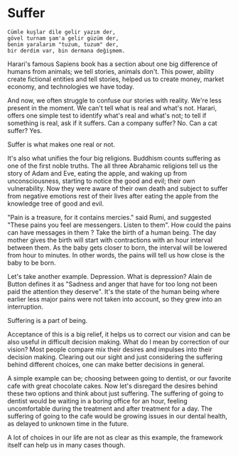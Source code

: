# Suffer

```
Cümle kuşlar dile gelir yazım der,
gövel turnam şam'a gelir güzüm der,
benim yaralarım "tuzum, tuzum" der,
bir derdim var, bin dermana değişmem.
```

Harari's famous Sapiens book has a section about one big difference of humans from animals; we tell stories, animals don't. This power, ability create fictional entities and tell stories, helped us to create money, market economy, and technologies we have today.

And now, we often struggle to confuse our stories with reality. We're less present in the moment. We can't tell what is real and what's not. Harari, offers one simple test to identify what's real and what's not; to tell if something is real, ask if it suffers. Can a company suffer? No. Can a cat suffer? Yes.

Suffer is what makes one real or not.

It's also what unifies the four big religions. Buddhism counts suffering as one of the first noble truths.
The all three Abrahamic religions tell us the story of Adam and Eve, eating the apple, and waking up from unconsciousness, starting to notice the good and evil; their own vulnerability. Now they were aware of their own death and subject to suffer from negative emotions rest of their lives after eating the apple from the knowledge tree of good and evil.

"Pain is a treasure, for it contains mercies." said Rumi, and suggested "These pains you feel are messengers. Listen to them". How could the pains can have messages in them ? Take the birth of a human being. The day mother gives the birth will start with contractions with an hour interval between them. As the baby gets closer to born, the interval will be lowered from hour to minutes. In other words, the pains will tell us how close is the baby to be born.

Let's take another example. Depression. What is depression? Alain de Button defines it as "Sadness and anger that have for too long not been paid the attention they deserve". It's the state of the human being where earlier less major pains were not taken into account, so they grew into an interruption.

Suffering is a part of being.

Acceptance of this is a big relief, it helps us to correct our vision and can be also useful in difficult decision making. What do I mean by correction of our vision? Most people compare mix their desires and impulses into their decision making. Clearing out our sight and just considering the suffering behind different choices, one can make better decisions in general.

A simple example can be; choosing between going to dentist, or our favorite cafe with great chocolate cakes. Now let's disregard the desires behind these two options and think about just suffering. The suffering of going to dentist would be waiting in a boring office for an hour, feeling uncomfortable during the treatment and after treatment for a day. The suffering of going to the cafe would be growing issues in our dental health, as delayed to unknown time in the future.

A lot of choices in our life are not as clear as this example, the framework itself can help us in many cases though.
